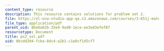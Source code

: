 ```yaml
---
content_type: resource
description: This resource contains solutions for problem set 2.
file: https://ol-ocw-studio-app-qa.s3.amazonaws.com/courses/3-051j-materials-for-biomedical-applications-spring-2006/0bcdd204fcba8dc4a2b1c1e8cf1d5cf7_ps2_sol.pdf
file_type: application/pdf
parent_uid: 8be6a62b-35e9-9ad0-1ece-ee3ed3efef87
resourcetype: Document
title: ps2_sol.pdf
uid: 0bcdd204-fcba-8dc4-a2b1-c1e8cf1d5cf7
---
```

